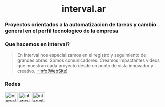 <h1 align="center"> interval.ar </h1>

<h3>Proyectos orientados a la automatizacion de tareas y cambio general en el perfil tecnologico de la empresa</h3>


<h3>Que hacemos en interval?</h3>

> En Interval nos especializamos en el registro y seguimiento de grandes obras. Somos comunicadores. Creamos impactantes videos que muestran cada proyecto desde un punto de vista innovador y creativo. 
> [+Info(WebSite)](https://interval.ar/)

<h3 align="left">Redes</h3>
<p align="left">
<a href="https://instagram.com/interval.ar" target="blank"><img align="center" src="https://raw.githubusercontent.com/rahuldkjain/github-profile-readme-generator/master/src/images/icons/Social/instagram.svg" alt="interval.ar" height="30" width="40" /></a>
<a href="https://www.youtube.com/c/interval.argentina" target="blank"><img align="center" src="https://raw.githubusercontent.com/rahuldkjain/github-profile-readme-generator/master/src/images/icons/Social/youtube.svg" alt="interval.argentina" height="30" width="40" /></a>
<a href="https://vimeo.com/intervaltl" target="blank"><img align="center" src="https://raw.githubusercontent.com/rahuldkjain/github-profile-readme-generator/master/src/images/icons/Social/vimeo.svg" alt="interval.argentina" height="30" width="40" /></a>
</p>

